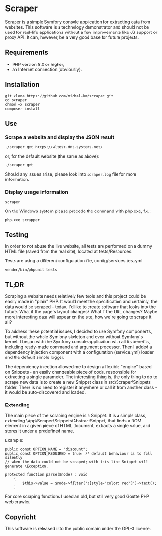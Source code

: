 # Scraper

Scraper is a simple Symfony console application for extracting data from websites. This software is a technology demonstrator and should not be used for real-life applications without a few improvements like JS support or proxy API. It can, however, be a very good base for future projects.

## Requirements

- PHP version 8.0 or higher,
- an Internet connection (obviously).

## Installation

```
git clone https://github.com/michal-km/scraper.git
cd scraper
chmod +x scraper
composer install
```

## Use

### Scrape a website and display the JSON result
```
./scraper get https://wltest.dns-systems.net/
```
or, for the default website (the same as above):
```
./scraper get
```
Should any issues arise, please look into `scraper.log` file for more information.

### Display usage information
```
scraper
```

On the Windows system please precede the command with php.exe, f.e.:
```
php.exe scrapper
```

## Testing

In order to not abuse the live website, all tests are performed on a dummy HTML file (saved from the real site), located at tests/Resources.

Tests are using a different configuration file, config/services.test.yml

```
vendor/bin/phpunit tests
```

## TL;DR

Scraping a website needs relatively few tools and this project could be easily made in "plain" PHP. It would meet the specification and certainly, the data would be scraped - today. I'd like to create software that looks into the future. What if the page's layout changes? What if the URL changes?
Maybe more interesting data will appear on the site, how we're going to scrape it all?

To address these potential issues, I decided to use Symfony components, but without the whole Symfony skeleton and even without Symfony's kernel. I began with the Symfony console application with all its benefits, including ready-made command and argument processor. Then I added a dependency injection component with a configuration (service.yml) loader and the default simple logger.

The dependency injection allowed me to design a flexible "engine" based on Snippets - an easily changeable piece of code, responsible for extracting a single parameter. The interesting thing is, the only thing to do to scrape new data is to create a new Snippet class in src\Scraper\Snippets folder. There is no need to register it anywhere or call it from another class - it would be auto-discovered and loaded.

### Extending

The main piece of the scraping engine is a Snippet. It is a simple class, extending \App\Scraper\Snippets\AbstractSnippet, that finds a DOM element in a given piece of HTML document, extracts a single value, and stores it under a predefined name.

Example:

```
public const OPTION_NAME = "discount";
public const OPTION_REQUIRED = true; // default behaviour is to fall silently 
// when the data could not be scraped; with this line Snippet will generate \Exception.

protected function parse($node) : void
    {
        $this->value = $node->filter('p[style="color: red"]')->text();
    }
```

For core scraping functions I used an old, but still very good Goutte PHP web crawler.

## Copyright

This software is released into the public domain under the GPL-3 license.